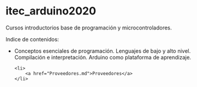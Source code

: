 # itec_arduino2020

Cursos introductorios base de programación y microcontroladores.

Indice de contenidos:

<ul>
	<li>
		Conceptos esenciales de programación. Lenguajes de bajo y alto nivel. Compilación e interpretación. Arduino como plataforma de aprendizaje.
	</li>

    <li>
    	<a href="Proveedores.md">Proveedores</a>
    </li>

</ul>
